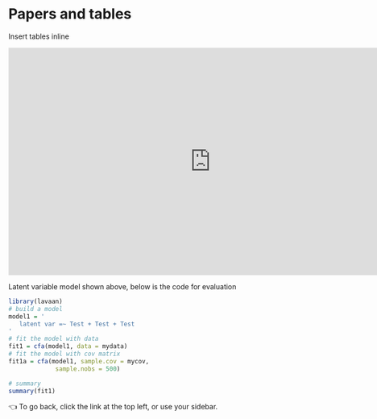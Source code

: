 # Papers and tables

Insert tables inline

<iframe style="border: 1px solid rgba(0, 0, 0, 0.1);" width="800" height="450" src="https://www.figma.com/embed?embed_host=share&url=https%3A%2F%2Fwww.figma.com%2Ffile%2F30sPwjQzUven6SgKeb0ivC%2FFirst-Project%3Fnode-id%3D0%253A1" allowfullscreen></iframe>

Latent variable model shown above, below is the code for evaluation

```r
library(lavaan)
# build a model
model1 = '
   latent var =~ Test + Test + Test
'
# fit the model with data
fit1 = cfa(model1, data = mydata)
# fit the model with cov matrix
fit1a = cfa(model1, sample.cov = mycov,
             sample.nobs = 500)

# summary
summary(fit1)
```

👈 To go back, click the link at the top left, or use your sidebar.
